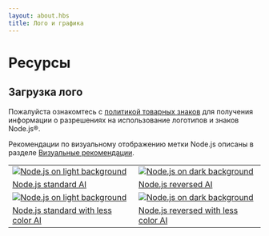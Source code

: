 ```yaml
---
layout: about.hbs
title: Лого и графика
---
```


# Ресурсы

## Загрузка лого

Пожалуйста ознакомтесь с [политикой товарных знаков](/ru/about/trademark/) для получения информации о разрешениях на использование логотипов и знаков Node.js®.

Рекомендации по визуальному отображению метки Node.js описаны в разделе [Визуальные рекомендации](/static/documents/foundation-visual-guidelines.pdf).

<table class="logos">
  <tr>
    <td class="bg-white"><a href="/static/images/logos/nodejs-new-pantone-black.ai"><img src="/static/images/logos/nodejs-new-pantone-black.svg" alt="Node.js on light background"></a></td>
    <td class="bg-node-gray"><a href="/static/images/logos/nodejs-new-pantone-white.ai"><img src="/static/images/logos/nodejs-new-pantone-white.svg" alt="Node.js on dark background"></a></td>
  </tr>
  <tr>
    <td><a href="/static/images/logos/nodejs-new-pantone-black.ai">Node.js standard AI</a></td>
    <td><a href="/static/images/logos/nodejs-new-pantone-white.ai">Node.js reversed AI</a></td>
  </tr>
  <tr>
    <td class="bg-white"><a href="/static/images/logos/nodejs-new-black.ai"><img src="/static/images/logos/nodejs-new-black.svg" alt="Node.js on light background"></a></td>
    <td class="bg-node-gray"><a href="/static/images/logos/nodejs-new-white.ai"><img src="/static/images/logos/nodejs-new-white.svg" alt="Node.js on dark background"></a></td>
  </tr>
  <tr>
    <td><a href="/static/images/logos/nodejs-new-black.ai">Node.js standard with less color AI</a></td>
    <td><a href="/static/images/logos/nodejs-new-white.ai">Node.js reversed with less color AI</a></td>
  </tr>
</table>

